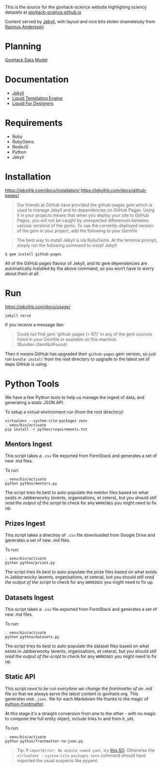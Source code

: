 This is the source for the govhack-science website highlighing sciency datasets at [govhack-science.github.io](http://govhack-science.github.io)

Content served by [Jekyll](http://jekyllrb.com/docs/), with layout and nice bits stolen shamelessly from [Rasmus Andersson](https://github.com/rsms/rsms.github.com)



# Planning
[GovHack Data Model](https://www.lucidchart.com/documents/edit/d36186be-0c77-4e89-a735-6022a716566a)


# Documentation
- [Jekyll](https://jekyllrb.com/docs/github-pages/)
- [Liquid Templating Engine](https://shopify.github.io/liquid/)
- [Liquid For Designers](https://github.com/Shopify/liquid/wiki/Liquid-for-Designers)


# Requirements
- Ruby
- RubyGems
- NodeJS
- Python
- Jekyll

# Installation
https://jekyllrb.com/docs/installation/
https://jekyllrb.com/docs/github-pages/

> Our friends at GitHub have provided the github-pages gem which is used to manage Jekyll and its dependencies on GitHub Pages. Using it in your projects means that when you deploy your site to GitHub Pages, you will not be caught by unexpected differences between various versions of the gems. To use the currently-deployed version of the gem in your project, add the following to your Gemfile

> The best way to install Jekyll is via RubyGems. At the terminal prompt, simply run the following command to install Jekyll:

`$ gem install github-pages`

All of the GitHub pages flavour of Jekyll, and its gem dependencies are automatically installed by the above command, so you won’t have to worry about them at all.


# Run
https://jekyllrb.com/docs/usage/

`jekyll serve`

If you receive a message like:

> Could not find gem 'github-pages (= 67)' in any of the gem sources listed in your Gemfile or available on this machine. (Bundler::GemNotFound)

Then it means GitHub has upgraded their `github-pages` gem version, so just run `bundle install` from the root directory to upgrade to the latest set of deps GitHub is using.

# Python Tools
We have a few Python tools to help us manage the ingest of data, and generating a static JSON API.

To setup a virtual environment run (from the root directory):
```
virtualenv --system-site-packages venv
. venv/bin/activate
pip install -r python/requirements.txt
```

## Mentors Ingest
This script takes a `.csv` file exported from FormStack and generates a set of new .md files.

To run:
```
. venv/bin/activate
python python/mentors.py
```

The script tries its best to auto-populate the mentor files based on what exists in Jabberwocky (events, organisations, et cetera), but you should *still read the output of the script* to check for any `WARNINGS` you might need to fix up.


## Prizes Ingest
This script takes a directroy of `.csv` file downloaded from Google Drive and generates a set of new .md files.

To run:
```
. venv/bin/activate
python python/prizes.py
```

The script tries its best to auto-populate the prize files based on what exists in Jabberwocky (events, organisations, et cetera), but you should *still read the output of the script* to check for any `WARNINGS` you might need to fix up.


## Datasets Ingest
This script takes a `.csv` file exported from FormStack and generates a set of new .md files.

To run:
```
. venv/bin/activate
python python/datasets.py
```

The script tries its best to auto-populate the dataset files based on what exists in Jabberwocky (events, organisations, et cetera), but you should *still read the output of the script* to check for any `WARNINGS` you might need to fix up.


## Static API
This script *need to be run everytime we change the frontmatter of an .md* file so that we always serve the latest content to govhack.org. This generates one `.json.` file for each Markdown file thanks to the magic of [python-frontmatter](https://pypi.python.org/pypi/python-frontmatter/0.2.1).

At this stage it's a straight conversion from one to the other - with no magic to compose the full entity object, include links to and from it, yet. 

To run:
```
. venv/bin/activate
python python/frontmatter-to-json.py
```

> Tip: If `importError: No module named yaml`, try [this SO](http://stackoverflow.com/questions/1909025/import-error-with-virtualenv). Otherwise the `virtualenv --system-site-packages venv` command should have imported the usual suspects like pyyaml.
